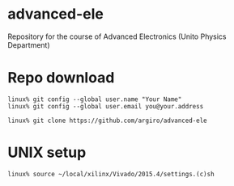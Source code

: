 # advanced-ele
Repository for the course of Advanced Electronics (Unito Physics Department)


# Repo download 

```
linux% git config --global user.name "Your Name"
linux% git config --global user.email you@your.address
```

```
linux% git clone https://github.com/argiro/advanced-ele
```

# UNIX setup

```
linux% source ~/local/xilinx/Vivado/2015.4/settings.(c)sh
```

